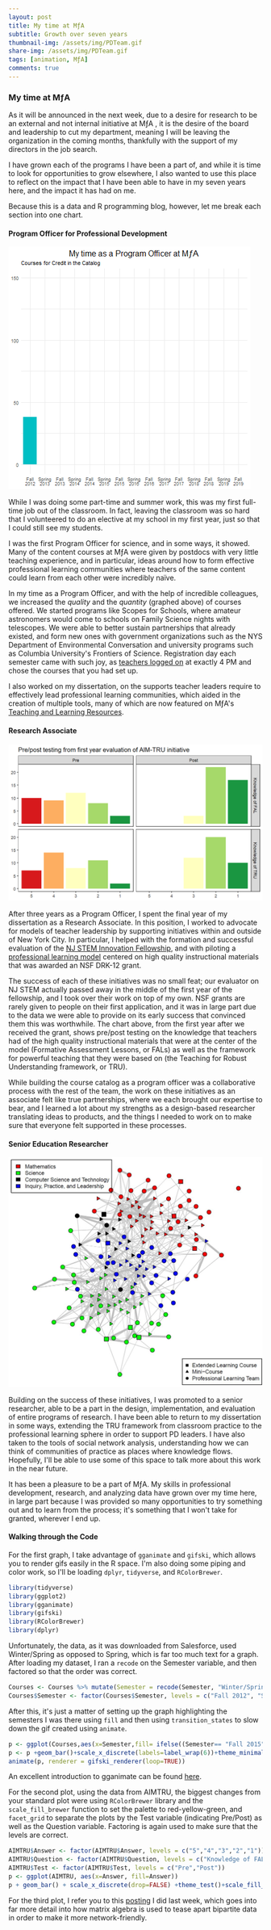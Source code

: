 ```yaml
---
layout: post
title: My time at MƒA
subtitle: Growth over seven years
thumbnail-img: /assets/img/PDTeam.gif
share-img: /assets/img/PDTeam.gif
tags: [animation, MƒA]
comments: true
---
```


### My time at MƒA

As it will be announced in the next week, due to a desire for research to be an external and not internal initiative at MƒA , it is the desire of the board and leadership to cut my department, meaning I will be leaving the organization in the coming months, thankfully with the support of my directors in the job search.

I have grown each of the programs I have been a part of, and while it is time to look for opportunities to grow elsewhere, I also wanted to use this place to reflect on the impact that I have been able to have in my seven years here, and the impact it has had on me.

Because this is a data and R programming blog, however, let me break each section into one chart.

#### Program Officer for Professional Development

![PDTeam](/assets/img/PDTeam.gif)

While I was doing some part-time and summer work, this was my first full-time job out of the classroom. In fact, leaving the classroom was so hard that I volunteered to do an elective at my school in my first year, just so that I could still see my students.

I was the first Program Officer for science, and in some ways, it showed. Many of the content courses at MƒA were given by postdocs with very little teaching experience, and in particular, ideas around how to form effective professional learning communities where teachers of the same content could learn from each other were incredibly naïve.

In my time as a Program Officer, and with the help of incredible colleagues, we increased the *quality* and the *quantity* (graphed above) of courses offered. We started programs like Scopes for Schools, where amateur astronomers would come to schools on Family Science nights with telescopes. We were able to better sustain partnerships that already existed, and form new ones with government organizations such as the NYS Department of Environmental Conversation and university programs such as Columbia University's Frontiers of Science. Registration day each semester came with such joy, as [teachers logged on](https://twitter.com/JohnRussell82/status/956265458910531585) at exactly 4 PM and chose the courses that you had set up.

I also worked on my dissertation, on the supports teacher leaders require to effectively lead professional learning communities, which aided in the creation of multiple tools, many of which are now featured on MƒA's [Teaching and Learning Resources](https://www.mathforamerica.org/teacher-learning).

#### Research Associate

![AIMTRU](/assets/img/AIMTRU.jpeg)

After three years as a Program Officer, I spent the final year of my dissertation as a Research Associate. In this position, I worked to advocate for models of teacher leadership by supporting initiatives within and outside of New York City. In particular, I helped with the formation and successful evaluation of the [NJ STEM Innovation Fellowship](https://www.innovatestemnj.org/), and with piloting a [professional learning model](https://tle.soe.umich.edu/MFA) centered on high quality instructional materials that was awarded an NSF DRK-12 grant.

The success of each of these initiatives was no small feat; our evaluator on NJ STEM actually passed away in the middle of the first year of the fellowship, and I took over their work on top of my own. NSF grants are rarely given to people on their first application, and it was in large part due to the data we were able to provide on its early success that convinced them this was worthwhile. The chart above, from the first year after we received the grant, shows pre/post testing on the knowledge that teachers had of the high quality instructional materials that were at the center of the model (Formative Assessment Lessons, or FALs) as well as the framework for powerful teaching that they were based on (the Teaching for Robust Understanding framework, or TRU).

While building the course catalog as a program officer was a collaborative process with the rest of the team, the work on these initiatives as an associate felt like true partnerships, where we each brought our expertise to bear, and I learned a lot about my strengths as a design-based researcher translating ideas to products, and the things I needed to work on to make sure that everyone felt supported in these processes.

#### Senior Education Researcher

![EVu29wuXQAIr1IU](/assets/img/EVu29wuXQAIr1IU.jpeg)

Building on the success of these initiatives, I was promoted to a senior researcher, able to be a part in the design, implementation, and evaluation of entire programs of research. I have been able to return to my dissertation in some ways, extending the TRU framework from classroom practice to the professional learning sphere in order to support PD leaders. I have also taken to the tools of social network analysis, understanding how we can think of communities of practice as places where knowledge flows. Hopefully, I'll be able to use some of this space to talk more about this work in the near future.

It has been a pleasure to be a part of MƒA. My skills in professional development, research, and analyzing data have grown over my time here, in large part because I was provided so many opportunities to try something out and to learn from the process; it's something that I won't take for granted, wherever I end up.

#### Walking through the Code

For the first graph, I take advantage of `gganimate` and `gifski`, which allows you to render gifs easily in the R space.  I'm also doing some piping and color work, so I'll be loading `dplyr`, `tidyverse`, and `RColorBrewer`.

```R
library(tidyverse)
library(ggplot2)
library(gganimate)
library(gifski)
library(RColorBrewer)
library(dplyr)
```

Unfortunately, the data, as it was downloaded from Salesforce, used Winter/Spring as opposed to Spring, which is far too much text for a graph. After loading my dataset, I ran a `recode` on the Semester variable, and then factored so that the order was correct.

```R
Courses <- Courses %>% mutate(Semester = recode(Semester, "Winter/Spring 2013" = "Spring 2013", "Winter/Spring 2014" = "Spring 2014", "Winter/Spring 2015" = "Spring 2015", "Winter/Spring 2016" = "Spring 2016", "Winter/Spring 2017" = "Spring 2017", "Winter/Spring 2018" = "Spring 2018", "Winter/Spring 2019" = "Spring 2019"))
Courses$Semester <- factor(Courses$Semester, levels = c("Fall 2012", "Spring 2013", "Fall 2013", "Spring 2014", "Fall 2014", "Spring 2015", "Fall 2015", "Spring 2016", "Fall 2016", "Spring 2017", "Fall 2017", "Spring 2018", "Fall 2018", "Spring 2019", "Fall 2019"))
```

After this, it's just a matter of setting up the graph highlighting the semesters I was there using `fill` and then using `transition_states` to slow down the gif created using `animate`.

```R
p <- ggplot(Courses,aes(x=Semester,fill= ifelse((Semester== "Fall 2015" | Semester== "Spring 2016" | Semester== "Fall 2016" | Semester== "Spring 2017" | Semester== "Fall 2017" | Semester== "Spring 2018"), "Highlighted", "Normal")))
p <- p +geom_bar()+scale_x_discrete(labels=label_wrap(6))+theme_minimal()+theme(legend.position="none", plot.title=element_text(size=16, hjust=.5), axis.title.x=element_blank(), axis.title.y=element_blank())+labs(title="My time as a Program Officer at MƒA", subtitle="Courses for Credit in the Catalog")+transition_states(Semester, wrap=FALSE, transition_length=2)+shadow_mark()
animate(p, renderer = gifski_renderer(loop=TRUE))
```

An excellent introduction to gganimate can be found [here](https://www.datanovia.com/en/blog/gganimate-how-to-create-plots-with-beautiful-animation-in-r/).

For the second plot, using the data from AIMTRU, the biggest changes from your standard plot were using `RColorBrewer` library and the `scale_fill_brewer` function to set the palette to red-yellow-green, and `facet_grid` to separate the plots by the Test variable (indicating Pre/Post) as well as the Question variable. Factoring is again used to make sure that the levels are correct.

```R
AIMTRU$Answer <- factor(AIMTRU$Answer, levels = c("5","4","3","2","1"))
AIMTRU$Question <- factor(AIMTRU$Question, levels = c("Knowledge of FAL","Knowledge of TRU"))
AIMTRU$Test <- factor(AIMTRU$Test, levels = c("Pre","Post"))
p <- ggplot(AIMTRU, aes(x=Answer, fill=Answer))
p + geom_bar() + scale_x_discrete(drop=FALSE) +theme_test()+scale_fill_brewer(palette = "RdYlGn")+theme(legend.position="none", axis.title.x=element_blank(), axis.title.y=element_blank())+facet_grid(Question ~ Test)+labs(title="Pre/post testing from first year evaluation of AIM-TRU initiative")
```

For the third plot, I refer you to this [posting](https://www.thejohnrussell.com/2022-02-17-Enrollment-1/) I did last week, which goes into far more detail into how matrix algebra is used to tease apart bipartite data in order to make it more network-friendly.
